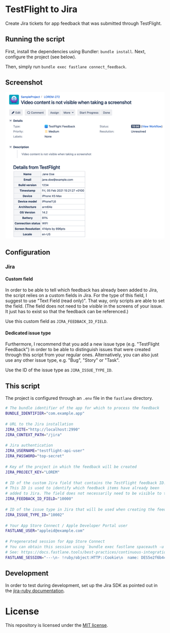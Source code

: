 # TestFlight to Jira

Create Jira tickets for app feedback that was submitted through TestFlight.

## Running the script

First, install the dependencies using Bundler: `bundle install`. Next,
configure the project (see below).

Then, simply run `bundle exec fastlane connect_feedback`.

## Screenshot

![Screenshot of a Jira issue that was created from TestFlight feedback](screenshot.png?raw=true)

## Configuration

### Jira

#### Custom field

In order to be able to tell which feedback has already been added to Jira, the script relies on a custom fields in Jira. For the type of this field, I suggest to use "Text Field (read only)". That way, only scripts are able to set the field. (The field does not need to be _visible_ in the screens of your issue. It just has to exist so that the feedback can be referenced.)

Use this custom field as `JIRA_FEEDBACK_ID_FIELD`.

#### Dedicated issue type

Furthermore, I recommend that you add a new issue type (e.g. "TestFlight Feedback") in order to be able to distinguish issues that were created through this script from your regular ones.
Alternatively, you can also just use any other issue type, e.g. "Bug", "Story" or "Task".

Use the ID of the issue type as `JIRA_ISSUE_TYPE_ID`.

## This script

The project is configured through an `.env` file in the `fastlane` directory.

```bash
# The bundle identifier of the app for which to process the feedback
BUNDLE_IDENTIFIER="com.example.app"

# URL to the Jira installation
JIRA_SITE="http://localhost:2990"
JIRA_CONTEXT_PATH="/jira"

# Jira authentication
JIRA_USERNAME="testflight-api-user"
JIRA_PASSWORD="top-secret"

# Key of the project in which the feedback will be created
JIRA_PROJECT_KEY="LOREM"

# ID of the custom Jira field that contains the TestFlight feedback ID.
# This ID is used to identify which feedback items have already been
# added to Jira. The field does not necessarily need to be visible to the user.
JIRA_FEEDBACK_ID_FIELD="10000"

# ID of the issue type in Jira that will be used when creating the feedback.
JIRA_ISSUE_TYPE_ID="10002"

# Your App Store Connect / Apple Developer Portal user
FASTLANE_USER="appleid@example.com"

# Pregenerated session for App Store Connect
# You can obtain this session using `bundle exec fastlane spaceauth -u user@email.com`.
# See: https://docs.fastlane.tools/best-practices/continuous-integration/
FASTLANE_SESSION="---\n- !ruby/object:HTTP::Cookie\n  name: DES5e2f6b4ca4..."
```

## Development

In order to test during development, set up the Jira SDK as pointed out in the [jira-ruby documentation][1].

# License

This repository is licensed under the [MIT license](./LICENSE).

[1]: https://github.com/sumoheavy/jira-ruby#setting-up-the-jira-sdk
